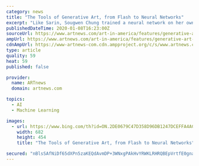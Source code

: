 ```yaml
---
category: news
title: "The Tools of Generative Art, from Flash to Neural Networks"
excerpt: "Like Sarin, Sougwen Chung trained a neural network on her own drawings and employs analog art processes to make her ... 28, 2018–Apr. 14, 2019; “Coding the World” at the Centre Pompidou, Paris, June 14–Aug. 27, 2019; and “Face Values: Exploring Artificial Intelligence” at the Cooper-Hewitt Museum, New York, through May 17, 2020."
publishedDateTime: 2020-01-08T16:23:00Z
sourceUrl: https://www.artnews.com/art-in-america/features/generative-art-tools-flash-processing-neural-networks-1202674657/
ampUrl: https://www.artnews.com/art-in-america/features/generative-art-tools-flash-processing-neural-networks-1202674657/amp/
cdnAmpUrl: https://www-artnews-com.cdn.ampproject.org/c/s/www.artnews.com/art-in-america/features/generative-art-tools-flash-processing-neural-networks-1202674657/amp/
type: article
quality: 59
heat: 59
published: false

provider:
  name: ARTnews
  domain: artnews.com

topics:
  - AI
  - Machine Learning

images:
  - url: https://www.bing.com/th?id=ON.2DE0679C47D358D96DB1247DCEFFA4AC
    width: 682
    height: 454
    title: "The Tools of Generative Art, from Flash to Neural Networks"

secured: "nBlsSAfNiDf65dXPn5zaKEQdAvmDP+3WNxgPAkHvYRWKLRHRQBEpVrtfE0gnaT3pA0VNAG8dqutRdhx2XerVYopiNgnkQoZEeIUJuvZJwmvWQlcsS/tZT0zjFXj+fkYOIcCeyrlb5318JB0ous94PJuT8Ltodfx7d4HF6XvgN7iFLrW8UUfYTbp761+3y64kC1B846RL7C3bnTOaX3KbNIYGzNpeSDcQuexSIWSNo1Aep8V9BsUURi9lolcEPty7rpa3VbzXXtn4pWTxFHAu8A==;3ROhu5Sz9OwQbbwwz+fEZg=="
---
```


